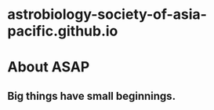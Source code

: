 # astrobiology-society-of-asia-pacific.github.io

# About ASAP

## Big things have small beginnings.
